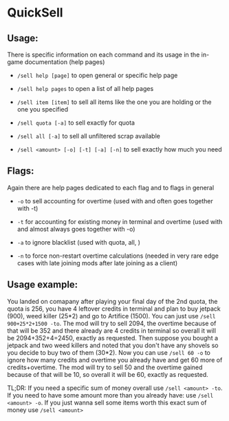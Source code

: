 # QuickSell


## Usage:


There is specific information on each command and its usage in the in-game documentation (help pages)

- `/sell help [page]` to open general or specific help page

- `/sell help pages` to open a list of all help pages

- `/sell item [item]` to sell all items like the one you are holding or the one you specified

- `/sell quota [-a]` to sell exactly for quota

- `/sell all [-a]` to sell all unfiltered scrap available

- `/sell <amount> [-o] [-t] [-a] [-n]` to sell exactly how much you need


## Flags:


Again there are help pages dedicated to each flag and to flags in general

- `-o` to sell accounting for overtime (used with <amount> and often goes together with -t)

- `-t` for accounting for existing money in terminal and overtime (used with <amount> and almost always goes together with -o)

- `-a` to ignore blacklist (used with quota, all, <amount>)

- `-n` to force non-restart overtime calculations (needed in very rare edge cases with late joining mods after late joining as a client)


## Usage example:

You landed on comapany after playing your final day of the 2nd quota, the quota is 256, you have 4 leftover credits in terminal and plan to buy jetpack (900), weed killer (25\*2) and go to Artifice (1500). You can just use `/sell 900+25*2+1500 -to`. The mod will try to sell 2094, the overtime because of that will be 352 and there already are 4 credits in terminal so overall it will be 2094+352+4=2450, exactly as requested. Then suppose you bought a jetpack and two weed killers and noted that you don't have any shovels so you decide to buy two of them (30\*2). Now you can use `/sell 60 -o` to ignore how many credits and overtime you already have and get 60 more of credits+overtime. The mod will try to sell 50 and the overtime gained because of that will be 10, so overall it will be 60, exactly as requested.


TL;DR: If you need a specific sum of money overall use `/sell <amount> -to`. If you need to have some amount more than you already have: use `/sell <amount> -o`. If you just wanna sell some items worth this exact sum of money use `/sell <amount>`
